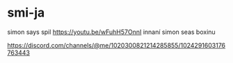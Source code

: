 # smi-ja
simon says spil
https://youtu.be/wFuhH57OnnI
innaní simon seas boxinu


https://discord.com/channels/@me/1020300821214285855/1024291603176763443
